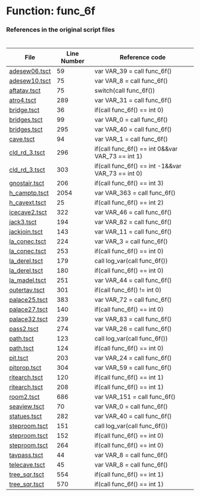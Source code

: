 # Function: func_6f
### References in the original script files

#

| File | Line Number | Reference code |
| --- | --- | --- |
| [adesew06.tsct](../../../out/adesew06.tsct#L59) | 59 | var VAR_39 = call func_6f() |
| [adesew10.tsct](../../../out/adesew10.tsct#L75) | 75 | var VAR_8 = call func_6f() |
| [aftatav.tsct](../../../out/aftatav.tsct#L75) | 75 | switch(call func_6f()) |
| [atro4.tsct](../../../out/atro4.tsct#L289) | 289 | var VAR_31 = call func_6f() |
| [bridge.tsct](../../../out/bridge.tsct#L36) | 36 | if(call func_6f() == int 0) |
| [bridges.tsct](../../../out/bridges.tsct#L99) | 99 | var VAR_0 = call func_6f() |
| [bridges.tsct](../../../out/bridges.tsct#L295) | 295 | var VAR_40 = call func_6f() |
| [cave.tsct](../../../out/cave.tsct#L94) | 94 | var VAR_1 = call func_6f() |
| [cld_rd_3.tsct](../../../out/cld_rd_3.tsct#L296) | 296 | if(call func_6f() == int 0&&var VAR_73 == int 1) |
| [cld_rd_3.tsct](../../../out/cld_rd_3.tsct#L303) | 303 | if(call func_6f() == int -1&&var VAR_73 == int 0) |
| [gnostair.tsct](../../../out/gnostair.tsct#L206) | 206 | if(call func_6f() == int 3) |
| [h_camptp.tsct](../../../out/h_camptp.tsct#L2054) | 2054 | var VAR_363 = call func_6f() |
| [h_cavext.tsct](../../../out/h_cavext.tsct#L25) | 25 | if(call func_6f() == int 2) |
| [icecave2.tsct](../../../out/icecave2.tsct#L322) | 322 | var VAR_46 = call func_6f() |
| [jack3.tsct](../../../out/jack3.tsct#L194) | 194 | var VAR_82 = call func_6f() |
| [jackjoin.tsct](../../../out/jackjoin.tsct#L143) | 143 | var VAR_11 = call func_6f() |
| [la_conec.tsct](../../../out/la_conec.tsct#L224) | 224 | var VAR_3 = call func_6f() |
| [la_conec.tsct](../../../out/la_conec.tsct#L253) | 253 | if(call func_6f() == int 0) |
| [la_derel.tsct](../../../out/la_derel.tsct#L179) | 179 | call log_var(call func_6f()) |
| [la_derel.tsct](../../../out/la_derel.tsct#L180) | 180 | if(call func_6f() == int 0) |
| [la_madel.tsct](../../../out/la_madel.tsct#L251) | 251 | var VAR_44 = call func_6f() |
| [outertav.tsct](../../../out/outertav.tsct#L301) | 301 | if(call func_6f() != int 0) |
| [palace25.tsct](../../../out/palace25.tsct#L383) | 383 | var VAR_72 = call func_6f() |
| [palace27.tsct](../../../out/palace27.tsct#L140) | 140 | if(call func_6f() == int 0) |
| [palace32.tsct](../../../out/palace32.tsct#L239) | 239 | var VAR_83 = call func_6f() |
| [pass2.tsct](../../../out/pass2.tsct#L274) | 274 | var VAR_26 = call func_6f() |
| [path.tsct](../../../out/path.tsct#L123) | 123 | call log_var(call func_6f()) |
| [path.tsct](../../../out/path.tsct#L124) | 124 | if(call func_6f() == int 0) |
| [pit.tsct](../../../out/pit.tsct#L203) | 203 | var VAR_24 = call func_6f() |
| [pitprop.tsct](../../../out/pitprop.tsct#L304) | 304 | var VAR_59 = call func_6f() |
| [ritearch.tsct](../../../out/ritearch.tsct#L120) | 120 | if(call func_6f() == int 1) |
| [ritearch.tsct](../../../out/ritearch.tsct#L208) | 208 | if(call func_6f() == int 1) |
| [room2.tsct](../../../out/room2.tsct#L686) | 686 | var VAR_151 = call func_6f() |
| [seaview.tsct](../../../out/seaview.tsct#L70) | 70 | var VAR_0 = call func_6f() |
| [statues.tsct](../../../out/statues.tsct#L282) | 282 | var VAR_40 = call func_6f() |
| [steproom.tsct](../../../out/steproom.tsct#L151) | 151 | call log_var(call func_6f()) |
| [steproom.tsct](../../../out/steproom.tsct#L152) | 152 | if(call func_6f() == int 0) |
| [steproom.tsct](../../../out/steproom.tsct#L264) | 264 | if(call func_6f() == int 0) |
| [tavpass.tsct](../../../out/tavpass.tsct#L44) | 44 | var VAR_8 = call func_6f() |
| [telecave.tsct](../../../out/telecave.tsct#L45) | 45 | var VAR_8 = call func_6f() |
| [tree_sqr.tsct](../../../out/tree_sqr.tsct#L554) | 554 | if(call func_6f() == int 1) |
| [tree_sqr.tsct](../../../out/tree_sqr.tsct#L570) | 570 | if(call func_6f() == int 1) |
